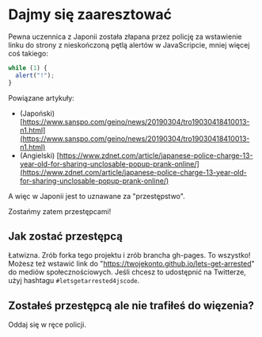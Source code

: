 # Dajmy się zaaresztować
Pewna uczennica z Japonii została złapana przez policję za wstawienie linku do strony z nieskończoną pętlą alertów w JavaScripcie, mniej więcej coś takiego:

```js
while (1) {
  alert("!");
}
```

Powiązane artykuły:
- (Japoński) [https://www.sanspo.com/geino/news/20190304/tro19030418410013-n1.html](https://www.sanspo.com/geino/news/20190304/tro19030418410013-n1.html)
- (Angielski) [https://www.zdnet.com/article/japanese-police-charge-13-year-old-for-sharing-unclosable-popup-prank-online/](https://www.zdnet.com/article/japanese-police-charge-13-year-old-for-sharing-unclosable-popup-prank-online/)

A więc w Japonii jest to uznawane za "przestępstwo".

Zostańmy zatem przestępcami!

## Jak zostać przestępcą

Łatwizna. Zrób forka tego projektu i zrób brancha gh-pages. To wszystko! Możesz też wstawić link do "https://twojekonto.github.io/lets-get-arrested" do mediów społecznościowych. Jeśli chcesz to udostępnić na Twitterze, użyj hashtagu `#letsgetarrested4jscode`.

## Zostałeś przestępcą ale nie trafiłeś do więzenia?

Oddaj się w ręce policji.
